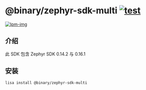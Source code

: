 @binary/zephyr-sdk-multi [![test](https://github.com/LISTENAI/binary-zephyr-sdk-multi/actions/workflows/test.yml/badge.svg)](https://github.com/LISTENAI/binary-zephyr-sdk-multi/actions/workflows/test.yml)
==========

[![lpm-img]][lpm-url]

## 介绍

此 SDK 包含 Zephyr SDK 0.14.2 与 0.16.1

## 安装

```
lisa install @binary/zephyr-sdk-multi
```

[lpm-img]: https://img.shields.io/badge/dynamic/json?style=flat-square&label=lpm&color=green&query=latestVersion&url=https%3A%2F%2Flpm.listenai.com%2Fapi%2Fcloud%2Fpackages%2Fdetail%3Fname%3D%40binary%2Fzephyr-sdk-multi
[lpm-url]: https://lpm.listenai.com/lpm/info/?keyword=%40binary%2Fzephyr-sdk-multi
